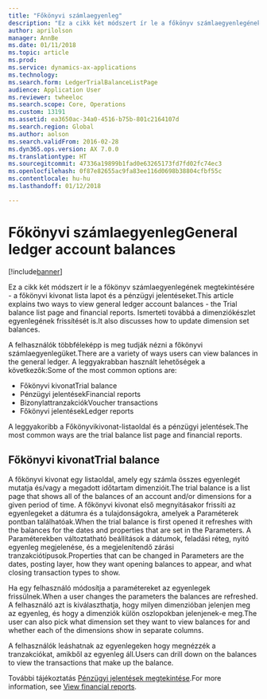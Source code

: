 ```yaml
---
title: "Főkönyvi számlaegyenleg"
description: "Ez a cikk két módszert ír le a főkönyv számlaegyenlegének megtekintésére - a főkönyvi kivonat lista lapot és a pénzügyi jelentéseket. Ismerteti továbbá a dimenziókészlet egyenlegének frissítését is."
author: aprilolson
manager: AnnBe
ms.date: 01/11/2018
ms.topic: article
ms.prod: 
ms.service: dynamics-ax-applications
ms.technology: 
ms.search.form: LedgerTrialBalanceListPage
audience: Application User
ms.reviewer: twheeloc
ms.search.scope: Core, Operations
ms.custom: 13191
ms.assetid: ea3650ac-34a0-4516-b75b-801c2164107d
ms.search.region: Global
ms.author: aolson
ms.search.validFrom: 2016-02-28
ms.dyn365.ops.version: AX 7.0.0
ms.translationtype: HT
ms.sourcegitcommit: 47336a19899b1fad0e63265173fd7fd02fc74ec3
ms.openlocfilehash: 0f87e82655ac9fa83ee116d0698b38804cfbf55c
ms.contentlocale: hu-hu
ms.lasthandoff: 01/12/2018

---
```


# <a name="general-ledger-account-balances"></a><span data-ttu-id="30770-104">Főkönyvi számlaegyenleg</span><span class="sxs-lookup"><span data-stu-id="30770-104">General ledger account balances</span></span>

[!include[banner](../includes/banner.md)]


<span data-ttu-id="30770-105">Ez a cikk két módszert ír le a főkönyv számlaegyenlegének megtekintésére - a főkönyvi kivonat lista lapot és a pénzügyi jelentéseket.</span><span class="sxs-lookup"><span data-stu-id="30770-105">This article explains two ways to view general ledger account balances -  the Trial balance list page and financial reports.</span></span> <span data-ttu-id="30770-106">Ismerteti továbbá a dimenziókészlet egyenlegének frissítését is.</span><span class="sxs-lookup"><span data-stu-id="30770-106">It also discusses how to update dimension set balances.</span></span>

<span data-ttu-id="30770-107">A felhasználók többféleképp is meg tudják nézni a főkönyvi számlaegyenlegüket.</span><span class="sxs-lookup"><span data-stu-id="30770-107">There are a variety of ways users can view balances in the general ledger.</span></span> <span data-ttu-id="30770-108">A leggyakrabban használt lehetőségek a következők:</span><span class="sxs-lookup"><span data-stu-id="30770-108">Some of the most common options are:</span></span>

-   <span data-ttu-id="30770-109">Főkönyvi kivonat</span><span class="sxs-lookup"><span data-stu-id="30770-109">Trial balance</span></span>
-   <span data-ttu-id="30770-110">Pénzügyi jelentések</span><span class="sxs-lookup"><span data-stu-id="30770-110">Financial reports</span></span>
-   <span data-ttu-id="30770-111">Bizonylattranzakciók</span><span class="sxs-lookup"><span data-stu-id="30770-111">Voucher transactions</span></span>
-   <span data-ttu-id="30770-112">Főkönyvi jelentések</span><span class="sxs-lookup"><span data-stu-id="30770-112">Ledger reports</span></span>

<span data-ttu-id="30770-113">A leggyakoribb a Főkönyvikivonat-listaoldal és a pénzügyi jelentések.</span><span class="sxs-lookup"><span data-stu-id="30770-113">The most common ways are the trial balance list page and financial reports.</span></span>

## <a name="trial-balance"></a><span data-ttu-id="30770-114">Főkönyvi kivonat</span><span class="sxs-lookup"><span data-stu-id="30770-114">Trial balance</span></span>
<span data-ttu-id="30770-115">A főkönyvi kivonat egy listaoldal, amely egy számla összes egyenlegét mutatja és/vagy a megadott időtartam dimenzióit.</span><span class="sxs-lookup"><span data-stu-id="30770-115">The trial balance is a list page that shows all of the balances of an account and/or dimensions for a given period of time.</span></span> <span data-ttu-id="30770-116">A főkönyvi kivonat első megnyitásakor frissíti az egyenlegeket a dátumra és a tulajdonságokra, amelyek a Paraméterek pontban találhatóak.</span><span class="sxs-lookup"><span data-stu-id="30770-116">When the trial balance is first opened it refreshes with the balances for the dates and properties that are set in the Parameters.</span></span> <span data-ttu-id="30770-117">A Paraméterekben változtatható beállítások a dátumok, feladási réteg, nyitó egyenleg megjelenése, és a megjelenítendő zárási tranzakciótípusok.</span><span class="sxs-lookup"><span data-stu-id="30770-117">Properties that can be changed in Parameters are the dates, posting layer, how they want opening balances to appear, and what closing transaction types to show.</span></span> 

<span data-ttu-id="30770-118">Ha egy felhasználó módosítja a paramétereket az egyenlegek frissülnek.</span><span class="sxs-lookup"><span data-stu-id="30770-118">When a user changes the parameters the balances are refreshed.</span></span> <span data-ttu-id="30770-119">A felhasználó azt is kiválaszthatja, hogy milyen dimenzióban jelenjen meg az egyenleg, és hogy a dimenziók külön oszlopokban jelenjenek-e meg.</span><span class="sxs-lookup"><span data-stu-id="30770-119">The user can also pick what dimension set they want to view balances for and whether each of the dimensions show in separate columns.</span></span> 

<span data-ttu-id="30770-120">A felhasználók leáshatnak az egyenlegeken hogy megnézzék a tranzakciókat, amikből az egyenleg áll.</span><span class="sxs-lookup"><span data-stu-id="30770-120">Users can drill down on the balances to view the transactions that make up the balance.</span></span>    

<span data-ttu-id="30770-121">További tájékoztatás [Pénzügyi jelentések megtekintése](view-financial-reports.md).</span><span class="sxs-lookup"><span data-stu-id="30770-121">For more information, see [View financial reports](view-financial-reports.md).</span></span>




